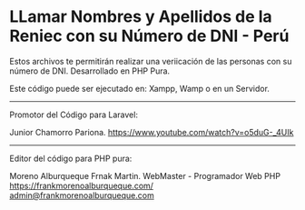 # LLamar Nombres y Apellidos de la Reniec con su Número de DNI - Perú
Estos archivos te permitirán realizar una veriicación de las personas con su número de DNI.
Desarrollado en PHP Pura.

Este código puede ser ejecutado en:
Xampp, Wamp o en un Servidor.

--------------------------------------------------------------------------------------------
Promotor del Código para Laravel:

Junior Chamorro Pariona.
https://www.youtube.com/watch?v=o5duG-_4UIk

--------------------------------------------------------------------------------------------
Editor del código para PHP pura:

Moreno Alburqueque Frnak Martin.
WebMaster - Programador Web PHP
https://frankmorenoalburqueque.com/
admin@frankmorenoalburqueque.com
